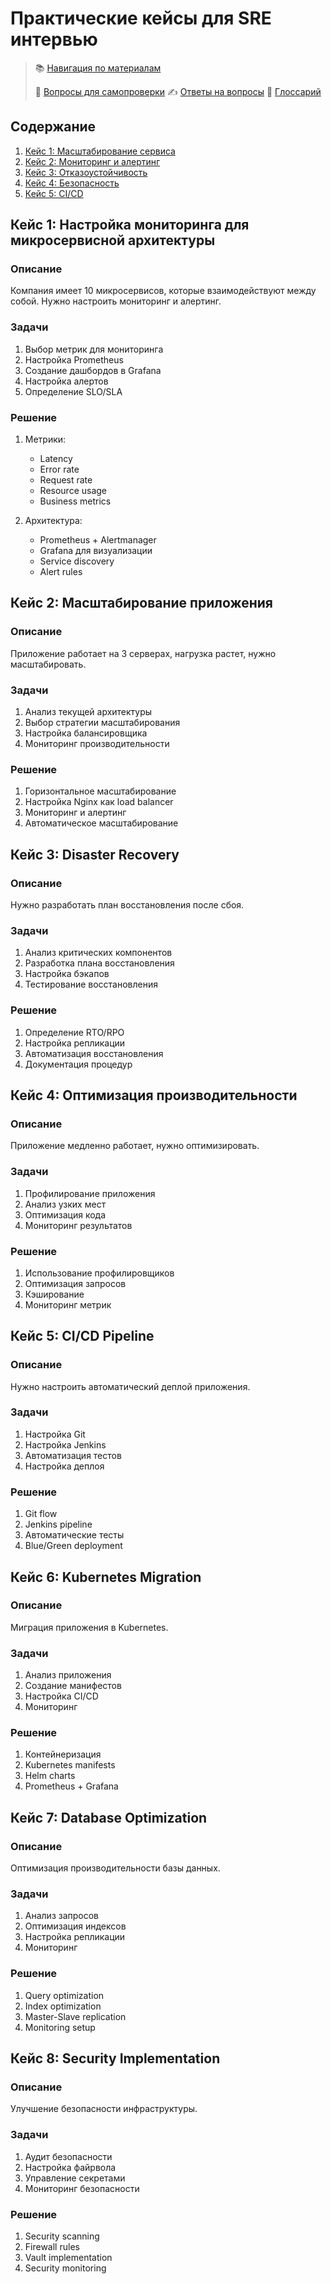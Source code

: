 # Практические кейсы для SRE интервью

> 📚 [Навигация по материалам](../NAVIGATION.md)
> 
> 📝 [Вопросы для самопроверки](../self_check/self_check.md)
> ✍️ [Ответы на вопросы](../self_check/answers.md)
> 📖 [Глоссарий](../glossary/glossary.md)

## Содержание
1. [Кейс 1: Масштабирование сервиса](#кейс-1-масштабирование-сервиса)
2. [Кейс 2: Мониторинг и алертинг](#кейс-2-мониторинг-и-алертинг)
3. [Кейс 3: Отказоустойчивость](#кейс-3-отказоустойчивость)
4. [Кейс 4: Безопасность](#кейс-4-безопасность)
5. [Кейс 5: CI/CD](#кейс-5-cicd)

## Кейс 1: Настройка мониторинга для микросервисной архитектуры
### Описание
Компания имеет 10 микросервисов, которые взаимодействуют между собой. Нужно настроить мониторинг и алертинг.

### Задачи
1. Выбор метрик для мониторинга
2. Настройка Prometheus
3. Создание дашбордов в Grafana
4. Настройка алертов
5. Определение SLO/SLA

### Решение
1. Метрики:
   - Latency
   - Error rate
   - Request rate
   - Resource usage
   - Business metrics

2. Архитектура:
   - Prometheus + Alertmanager
   - Grafana для визуализации
   - Service discovery
   - Alert rules

## Кейс 2: Масштабирование приложения
### Описание
Приложение работает на 3 серверах, нагрузка растет, нужно масштабировать.

### Задачи
1. Анализ текущей архитектуры
2. Выбор стратегии масштабирования
3. Настройка балансировщика
4. Мониторинг производительности

### Решение
1. Горизонтальное масштабирование
2. Настройка Nginx как load balancer
3. Мониторинг и алертинг
4. Автоматическое масштабирование

## Кейс 3: Disaster Recovery
### Описание
Нужно разработать план восстановления после сбоя.

### Задачи
1. Анализ критических компонентов
2. Разработка плана восстановления
3. Настройка бэкапов
4. Тестирование восстановления

### Решение
1. Определение RTO/RPO
2. Настройка репликации
3. Автоматизация восстановления
4. Документация процедур

## Кейс 4: Оптимизация производительности
### Описание
Приложение медленно работает, нужно оптимизировать.

### Задачи
1. Профилирование приложения
2. Анализ узких мест
3. Оптимизация кода
4. Мониторинг результатов

### Решение
1. Использование профилировщиков
2. Оптимизация запросов
3. Кэширование
4. Мониторинг метрик

## Кейс 5: CI/CD Pipeline
### Описание
Нужно настроить автоматический деплой приложения.

### Задачи
1. Настройка Git
2. Настройка Jenkins
3. Автоматизация тестов
4. Настройка деплоя

### Решение
1. Git flow
2. Jenkins pipeline
3. Автоматические тесты
4. Blue/Green deployment

## Кейс 6: Kubernetes Migration
### Описание
Миграция приложения в Kubernetes.

### Задачи
1. Анализ приложения
2. Создание манифестов
3. Настройка CI/CD
4. Мониторинг

### Решение
1. Контейнеризация
2. Kubernetes manifests
3. Helm charts
4. Prometheus + Grafana

## Кейс 7: Database Optimization
### Описание
Оптимизация производительности базы данных.

### Задачи
1. Анализ запросов
2. Оптимизация индексов
3. Настройка репликации
4. Мониторинг

### Решение
1. Query optimization
2. Index optimization
3. Master-Slave replication
4. Monitoring setup

## Кейс 8: Security Implementation
### Описание
Улучшение безопасности инфраструктуры.

### Задачи
1. Аудит безопасности
2. Настройка файрвола
3. Управление секретами
4. Мониторинг безопасности

### Решение
1. Security scanning
2. Firewall rules
3. Vault implementation
4. Security monitoring 